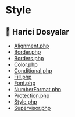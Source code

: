 # Style

<!--Index-->

## 📂 Harici Dosyalar

- [Alignment.php](./Alignment.php)
- [Border.php](./Border.php)
- [Borders.php](./Borders.php)
- [Color.php](./Color.php)
- [Conditional.php](./Conditional.php)
- [Fill.php](./Fill.php)
- [Font.php](./Font.php)
- [NumberFormat.php](./NumberFormat.php)
- [Protection.php](./Protection.php)
- [Style.php](./Style.php)
- [Supervisor.php](./Supervisor.php)

<!--Index-->
